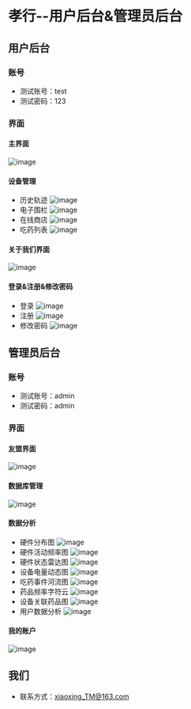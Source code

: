 # 孝行--用户后台&管理员后台
## 用户后台
### 账号
* 测试账号：test
* 测试密码：123
### 界面
#### 主界面
![image](https://github.com/shenzhengyang/xiaoxing-xiaoxing_admin/blob/master/xiaoxing_image/xiaoxing_%E4%B8%BB%E7%95%8C%E9%9D%A2.png)
#### 设备管理
* 历史轨迹
![image](https://github.com/shenzhengyang/xiaoxing-xiaoxing_admin/blob/master/xiaoxing_image/xiaoxing_%E8%BD%A8%E8%BF%B9%E6%9F%A5%E8%AF%A2.png)
* 电子围栏
![image](https://github.com/shenzhengyang/xiaoxing-xiaoxing_admin/blob/master/xiaoxing_image/xiaoxing_%E7%94%B5%E5%AD%90%E5%9B%B4%E6%A0%8F.png)
* 在线商店
![image](https://github.com/shenzhengyang/xiaoxing-xiaoxing_admin/blob/master/xiaoxing_image/xiaoxing_%E5%9C%A8%E7%BA%BF%E5%95%86%E5%BA%97.png)
* 吃药列表
![image](https://github.com/shenzhengyang/xiaoxing-xiaoxing_admin/blob/master/xiaoxing_image/xiaoxing_%E5%90%83%E8%8D%AF.png)
#### 关于我们界面
![image](https://github.com/shenzhengyang/xiaoxing-xiaoxing_admin/blob/master/xiaoxing_image/xiaoxing_%E5%85%B3%E4%BA%8E%E6%88%91%E4%BB%AC.png)
#### 登录&注册&修改密码
* 登录
![image](https://github.com/shenzhengyang/xiaoxing-xiaoxing_admin/blob/master/xiaoxing_image/xiaoxing_%E7%99%BB%E5%BD%95.png)
* 注册
![image](https://github.com/shenzhengyang/xiaoxing-xiaoxing_admin/blob/master/xiaoxing_image/xiaoxing_%E6%B3%A8%E5%86%8C.png)
* 修改密码
![image](https://github.com/shenzhengyang/xiaoxing-xiaoxing_admin/blob/master/xiaoxing_image/xiaoxing_%E4%BF%AE%E6%94%B9%E5%AF%86%E7%A0%81.png)
## 管理员后台
### 账号
* 测试账号：admin
* 测试密码：admin
### 界面
#### 友盟界面
![image](https://github.com/shenzhengyang/xiaoxing-xiaoxing_admin/blob/master/xiaoxing_admin_image/xiaoxing_admin_%E5%8F%8B%E7%9B%9F%E7%A4%BE%E5%8C%BA.png)
#### 数据库管理
![image](https://github.com/shenzhengyang/xiaoxing-xiaoxing_admin/blob/master/xiaoxing_admin_image/xiaoxing_admin_%E6%95%B0%E6%8D%AE%E5%BA%93%E8%A1%A8.png)
#### 数据分析
* 硬件分布图
![image](https://github.com/shenzhengyang/xiaoxing-xiaoxing_admin/blob/master/xiaoxing_admin_image/xiaoxing_admin_%E7%A1%AC%E4%BB%B6%E5%88%86%E5%B8%83%E5%9B%BE.png)
* 硬件活动频率图
![image](https://github.com/shenzhengyang/xiaoxing-xiaoxing_admin/blob/master/xiaoxing_admin_image/%E7%A1%AC%E4%BB%B6%E6%B4%BB%E5%8A%A8%E9%A2%91%E7%8E%87%E5%9B%BE.png)
* 硬件状态雷达图
![image](https://github.com/shenzhengyang/xiaoxing-xiaoxing_admin/blob/master/xiaoxing_admin_image/%E7%A1%AC%E4%BB%B6%E7%8A%B6%E6%80%81%E9%9B%B7%E8%BE%BE%E5%9B%BE.png)
* 设备电量动态图
![image](https://github.com/shenzhengyang/xiaoxing-xiaoxing_admin/blob/master/xiaoxing_admin_image/%E8%AE%BE%E5%A4%87%E7%94%B5%E9%87%8F%E5%8A%A8%E6%80%81%E5%9B%BE.png)
* 吃药事件河流图
![image](https://github.com/shenzhengyang/xiaoxing-xiaoxing_admin/blob/master/xiaoxing_admin_image/%E8%8D%AF%E5%93%81%E4%BA%8B%E4%BB%B6%E6%B2%B3%E6%B5%81%E5%9B%BE.png)
* 药品频率字符云
![image](https://github.com/shenzhengyang/xiaoxing-xiaoxing_admin/blob/master/xiaoxing_admin_image/%E8%8D%AF%E5%93%81%E9%A2%91%E7%8E%87%E5%AD%97%E7%AC%A6%E4%BA%91.png)
* 设备关联药品图
![image](https://github.com/shenzhengyang/xiaoxing-xiaoxing_admin/blob/master/xiaoxing_admin_image/%E8%AE%BE%E5%A4%87%E8%8D%AF%E5%93%81%E5%85%B3%E8%81%94%E5%9B%BE.png)
* 用户数据分析
![image](https://github.com/shenzhengyang/xiaoxing-xiaoxing_admin/blob/master/xiaoxing_admin_image/%E7%94%A8%E6%88%B7%E8%AE%BE%E5%A4%87%E5%85%B3%E8%81%94%E6%A0%91.png)
#### 我的账户
![image](https://github.com/shenzhengyang/xiaoxing-xiaoxing_admin/blob/master/xiaoxing_admin_image/xiaoxing_admin_%E7%99%BB%E5%BD%95.png)
## 我们
* 联系方式：xiaoxing_TM@163.com
